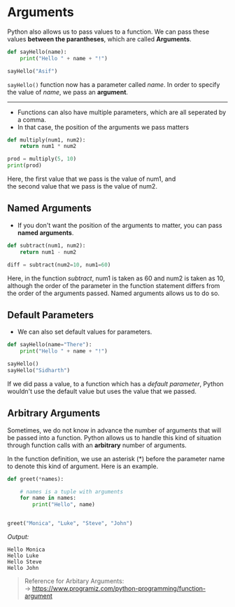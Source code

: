 # Arguments
Python also allows us to pass values to a function. We can pass these values **between the parantheses**, which are called **Arguments**.

```python
def sayHello(name):
    print("Hello " + name + "!")

sayHello("Asif")
```
`sayHello()` function now has a parameter called _name_. In order to specify the value of _name_, we pass an **argument**.

---

* Functions can also have multiple parameters, which are all seperated by a comma.
* In that case, the position of the arguments we pass matters

```python
def multiply(num1, num2):
    return num1 * num2

prod = multiply(5, 10)
print(prod)
```
Here, the first value that we pass is the value of num1, and   
the second value that we pass is the value of num2.
## Named Arguments

* If you don't want the position of the arguments to matter, you can pass **named arguments**.

```python
def subtract(num1, num2):
    return num1 - num2

diff = subtract(num2=10, num1=60)
```
Here, in the function _subtract_, num1 is taken as 60 and num2 is taken as 10, although the order of the parameter in the function statement differs from the order of the arguments passed. Named arguments allows us to do so.
## Default Parameters
* We can also set default values for parameters.
```python
def sayHello(name="There"):
    print("Hello " + name + "!")

sayHello()
sayHello("Sidharth")
```
If we did pass a value, to a function which has a _default parameter_, Python wouldn't use the default value but uses the value that we passed. 

## Arbitrary Arguments

Sometimes, we do not know in advance the number of arguments that will be passed into a function. Python allows us to handle this kind of situation through function calls with an **arbitrary** number of arguments.

In the function definition, we use an asterisk (*) before the parameter name to denote this kind of argument. Here is an example.
```python
def greet(*names):

    # names is a tuple with arguments
    for name in names:
        print("Hello", name)


greet("Monica", "Luke", "Steve", "John")
```
_Output:_
```
Hello Monica
Hello Luke
Hello Steve
Hello John
```

> Reference for Arbitary Arguments:  
> &rarr; https://www.programiz.com/python-programming/function-argument
